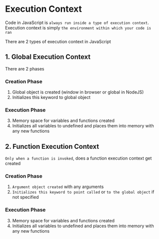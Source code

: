 # Execution Context

Code in JavaScript is `always run inside a type of execution context`. Execution context is simply `the environment within which your code is ran`

There are 2 types of execution context in JavaScript

## 1. Global Execution Context

There are 2 phases

### Creation Phase

1. Global object is created (window in browser or global in NodeJS)
2. Initializes this keyword to global object

### Execution Phase

3. Memory space for variables and functions created
4. Initializes all variables to undefined and places them into memory with any new functions

## 2. Function Execution Context

`Only when a function is invoked`, does a function execution context get created

### Creation Phase

1. `Argument object created` with any arguments
2. `Initializes this keyword to point called` or `to the global object` if not specified

### Execution Phase

3. Memory space for variables and functions created
4. Initializes all variables to undefined and places them into memory with any new functions

